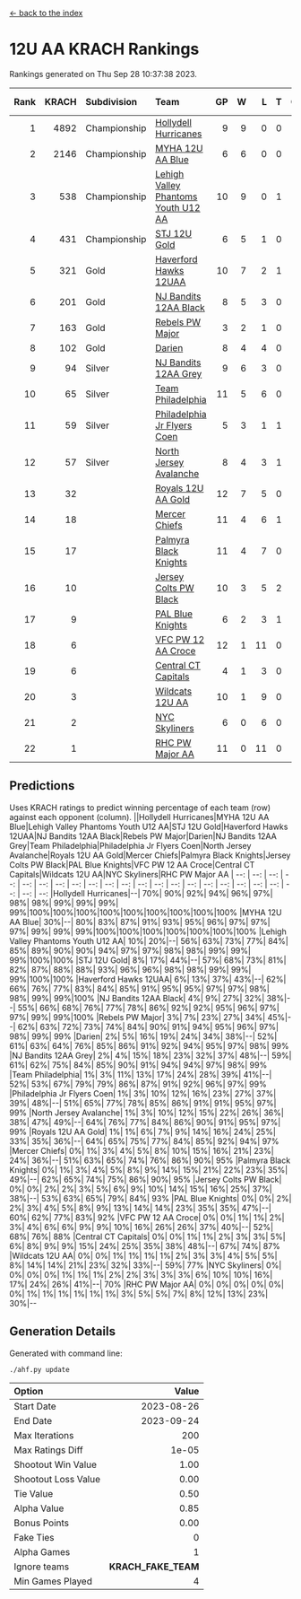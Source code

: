 [<- back to the index](readme.md)
# 12U AA KRACH Rankings
Rankings generated on Thu Sep 28 10:37:38 2023.

Rank|KRACH|Subdivision|Team|GP|W|L|T|OTW|OTL|SoS|Exp Wins|Win Diff
---:|---:|:---|:---|---:|---:|---:|---:|---:|---:|---:|---:|---:
1|4892|Championship|[Hollydell Hurricanes](https://gamesheetstats.com/seasons/3659/teams/141133/schedule)|9|9|0|0|2|0|80|9.8|-0.0
2|2146|Championship|[MYHA 12U AA Blue](https://gamesheetstats.com/seasons/3659/teams/141123/schedule)|6|6|0|0|1|0|50|6.8|-0.0
3|538|Championship|[Lehigh Valley Phantoms Youth U12 AA](https://gamesheetstats.com/seasons/3659/teams/141129/schedule)|10|9|0|1|0|0|39|10.4|0.0
4|431|Championship|[STJ 12U Gold](https://gamesheetstats.com/seasons/3659/teams/141122/schedule)|6|5|1|0|1|0|112|5.9|0.0
5|321|Gold|[Haverford Hawks 12UAA](https://gamesheetstats.com/seasons/3659/teams/141127/schedule)|10|7|2|1|0|2|543|8.4|0.0
6|201|Gold|[NJ Bandits 12AA Black](https://gamesheetstats.com/seasons/3659/teams/141126/schedule)|8|5|3|0|0|1|858|5.9|0.0
7|163|Gold|[Rebels PW Major](https://gamesheetstats.com/seasons/3659/teams/141138/schedule)|3|2|1|0|0|0|75|2.9|0.0
8|102|Gold|[Darien](https://gamesheetstats.com/seasons/3659/teams/141125/schedule)|8|4|4|0|1|1|341|4.9|0.0
9|94|Silver|[NJ Bandits 12AA Grey](https://gamesheetstats.com/seasons/3659/teams/141134/schedule)|9|6|3|0|1|0|569|6.9|0.0
10|65|Silver|[Team Philadelphia](https://gamesheetstats.com/seasons/3659/teams/141128/schedule)|11|5|6|0|1|0|633|5.9|0.0
11|59|Silver|[Philadelphia Jr Flyers Coen](https://gamesheetstats.com/seasons/3659/teams/141143/schedule)|5|3|1|1|0|0|64|4.4|0.0
12|57|Silver|[North Jersey Avalanche](https://gamesheetstats.com/seasons/3659/teams/141137/schedule)|8|4|3|1|0|2|626|5.4|0.0
13|32||[Royals 12U AA Gold](https://gamesheetstats.com/seasons/3659/teams/141142/schedule)|12|7|5|0|0|0|434|7.9|0.0
14|18||[Mercer Chiefs](https://gamesheetstats.com/seasons/3659/teams/141135/schedule)|11|4|6|1|0|0|83|5.4|0.0
15|17||[Palmyra Black Knights](https://gamesheetstats.com/seasons/3659/teams/141130/schedule)|11|4|7|0|1|0|844|4.9|0.0
16|10||[Jersey Colts PW Black](https://gamesheetstats.com/seasons/3659/teams/141141/schedule)|10|3|5|2|0|0|95|4.9|0.0
17|9||[PAL Blue Knights](https://gamesheetstats.com/seasons/3659/teams/141139/schedule)|6|2|3|1|0|0|24|3.4|0.0
18|6||[VFC PW 12 AA Croce](https://gamesheetstats.com/seasons/3659/teams/141131/schedule)|12|1|11|0|0|1|546|1.9|0.0
19|6||[Central CT Capitals](https://gamesheetstats.com/seasons/3659/teams/141124/schedule)|4|1|3|0|0|1|452|1.9|0.0
20|3||[Wildcats 12U AA](https://gamesheetstats.com/seasons/3659/teams/141136/schedule)|10|1|9|0|0|0|714|1.9|0.0
21|2||[NYC Skyliners](https://gamesheetstats.com/seasons/3659/teams/141144/schedule)|6|0|6|0|0|0|139|0.9|0.0
22|1||[RHC PW Major AA](https://gamesheetstats.com/seasons/3659/teams/141132/schedule)|11|0|11|0|0|0|89|0.9|0.0

## Predictions
Uses KRACH ratings to predict winning percentage of each team (row) against each opponent (column).
||Hollydell Hurricanes|MYHA 12U AA Blue|Lehigh Valley Phantoms Youth U12 AA|STJ 12U Gold|Haverford Hawks 12UAA|NJ Bandits 12AA Black|Rebels PW Major|Darien|NJ Bandits 12AA Grey|Team Philadelphia|Philadelphia Jr Flyers Coen|North Jersey Avalanche|Royals 12U AA Gold|Mercer Chiefs|Palmyra Black Knights|Jersey Colts PW Black|PAL Blue Knights|VFC PW 12 AA Croce|Central CT Capitals|Wildcats 12U AA|NYC Skyliners|RHC PW Major AA
| --: | --: | --: | --: | --: | --: | --: | --: | --: | --: | --: | --: | --: | --: | --: | --: | --: | --: | --: | --: | --: | --: | --: 
|Hollydell Hurricanes|--| 70%| 90%| 92%| 94%| 96%| 97%| 98%| 98%| 99%| 99%| 99%| 99%|100%|100%|100%|100%|100%|100%|100%|100%|100%
|MYHA 12U AA Blue| 30%|--| 80%| 83%| 87%| 91%| 93%| 95%| 96%| 97%| 97%| 97%| 99%| 99%| 99%|100%|100%|100%|100%|100%|100%|100%
|Lehigh Valley Phantoms Youth U12 AA| 10%| 20%|--| 56%| 63%| 73%| 77%| 84%| 85%| 89%| 90%| 90%| 94%| 97%| 97%| 98%| 98%| 99%| 99%| 99%|100%|100%
|STJ 12U Gold|  8%| 17%| 44%|--| 57%| 68%| 73%| 81%| 82%| 87%| 88%| 88%| 93%| 96%| 96%| 98%| 98%| 99%| 99%| 99%|100%|100%
|Haverford Hawks 12UAA|  6%| 13%| 37%| 43%|--| 62%| 66%| 76%| 77%| 83%| 84%| 85%| 91%| 95%| 95%| 97%| 97%| 98%| 98%| 99%| 99%|100%
|NJ Bandits 12AA Black|  4%|  9%| 27%| 32%| 38%|--| 55%| 66%| 68%| 76%| 77%| 78%| 86%| 92%| 92%| 95%| 96%| 97%| 97%| 99%| 99%|100%
|Rebels PW Major|  3%|  7%| 23%| 27%| 34%| 45%|--| 62%| 63%| 72%| 73%| 74%| 84%| 90%| 91%| 94%| 95%| 96%| 97%| 98%| 99%| 99%
|Darien|  2%|  5%| 16%| 19%| 24%| 34%| 38%|--| 52%| 61%| 63%| 64%| 76%| 85%| 86%| 91%| 92%| 94%| 95%| 97%| 98%| 99%
|NJ Bandits 12AA Grey|  2%|  4%| 15%| 18%| 23%| 32%| 37%| 48%|--| 59%| 61%| 62%| 75%| 84%| 85%| 90%| 91%| 94%| 94%| 97%| 98%| 99%
|Team Philadelphia|  1%|  3%| 11%| 13%| 17%| 24%| 28%| 39%| 41%|--| 52%| 53%| 67%| 79%| 79%| 86%| 87%| 91%| 92%| 96%| 97%| 99%
|Philadelphia Jr Flyers Coen|  1%|  3%| 10%| 12%| 16%| 23%| 27%| 37%| 39%| 48%|--| 51%| 65%| 77%| 78%| 85%| 86%| 91%| 91%| 95%| 97%| 99%
|North Jersey Avalanche|  1%|  3%| 10%| 12%| 15%| 22%| 26%| 36%| 38%| 47%| 49%|--| 64%| 76%| 77%| 84%| 86%| 90%| 91%| 95%| 97%| 99%
|Royals 12U AA Gold|  1%|  1%|  6%|  7%|  9%| 14%| 16%| 24%| 25%| 33%| 35%| 36%|--| 64%| 65%| 75%| 77%| 84%| 85%| 92%| 94%| 97%
|Mercer Chiefs|  0%|  1%|  3%|  4%|  5%|  8%| 10%| 15%| 16%| 21%| 23%| 24%| 36%|--| 51%| 63%| 65%| 74%| 76%| 86%| 90%| 95%
|Palmyra Black Knights|  0%|  1%|  3%|  4%|  5%|  8%|  9%| 14%| 15%| 21%| 22%| 23%| 35%| 49%|--| 62%| 65%| 74%| 75%| 86%| 90%| 95%
|Jersey Colts PW Black|  0%|  0%|  2%|  2%|  3%|  5%|  6%|  9%| 10%| 14%| 15%| 16%| 25%| 37%| 38%|--| 53%| 63%| 65%| 79%| 84%| 93%
|PAL Blue Knights|  0%|  0%|  2%|  2%|  3%|  4%|  5%|  8%|  9%| 13%| 14%| 14%| 23%| 35%| 35%| 47%|--| 60%| 62%| 77%| 83%| 92%
|VFC PW 12 AA Croce|  0%|  0%|  1%|  1%|  2%|  3%|  4%|  6%|  6%|  9%|  9%| 10%| 16%| 26%| 26%| 37%| 40%|--| 52%| 68%| 76%| 88%
|Central CT Capitals|  0%|  0%|  1%|  1%|  2%|  3%|  3%|  5%|  6%|  8%|  9%|  9%| 15%| 24%| 25%| 35%| 38%| 48%|--| 67%| 74%| 87%
|Wildcats 12U AA|  0%|  0%|  1%|  1%|  1%|  1%|  2%|  3%|  3%|  4%|  5%|  5%|  8%| 14%| 14%| 21%| 23%| 32%| 33%|--| 59%| 77%
|NYC Skyliners|  0%|  0%|  0%|  0%|  1%|  1%|  1%|  2%|  2%|  3%|  3%|  3%|  6%| 10%| 10%| 16%| 17%| 24%| 26%| 41%|--| 70%
|RHC PW Major AA|  0%|  0%|  0%|  0%|  0%|  0%|  1%|  1%|  1%|  1%|  1%|  1%|  3%|  5%|  5%|  7%|  8%| 12%| 13%| 23%| 30%|--

## Generation Details

Generated with command line:
```
./ahf.py update
```

| Option | Value |
| :----- | ----: |
| Start Date | 2023-08-26 |
| End Date | 2023-09-24 |
| Max Iterations | 200 |
| Max Ratings Diff | 1e-05 |
| Shootout Win Value | 1.00 |
| Shootout Loss Value | 0.00 |
| Tie Value | 0.50 |
| Alpha Value | 0.85 |
| Bonus Points | 0.00 |
| Fake Ties | 0 |
| Alpha Games | 1 |
| Ignore teams | __KRACH_FAKE_TEAM__ |
| Min Games Played | 4 |

